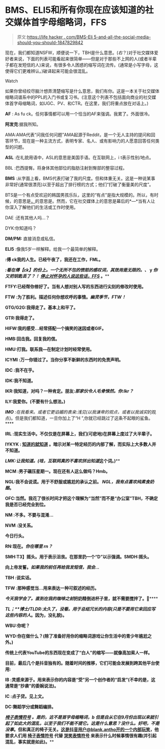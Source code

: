 # BMS、ELI5和所有你现在应该知道的社交媒体首字母缩略词，FFS

> 原文:[https://life hacker . com/BMS-Eli 5-and-all-the-social-media-should-you-should-1847829842](https://lifehacker.com/bms-eli5-and-all-the-social-media-acronyms-you-should-1847829842)

现在，我们都知道NSFW，顺便说一下，TBH是什么意思。(*右*？)对于社交媒体爱好者来说，下面的列表可能看起来很简单——但是对于那些不上网的人(或者半辈子都在发短信的人)来说，有很多令人困惑的缩写词在流传。(通常是小写字母，这使得它们更难辨认。)破译起来可能会很混乱。

Watch

如果你曾经绞尽脑汁想弄清楚缩写是什么意思，我们有你。这是一本关于社交媒体缩略词谱系中的PPL的入门书或复习书。(注意这个列表不包括面向商业的社交媒体首字母缩略词，如UGC、PV、和CTR。在这里，我们将重点放在对话上。)

**AF** : As fu ck。任何事情都可以用一个恰当的AF来强调。我累了。外面很冷。

**阿发克**:据我所知。

AMA:AMA代表“问我任何问题”AMA起源于Reddit，是一个无人主持的提问和回答环节，现在是一种主流方式，表明专家、名人、或有影响力的人愿意回答任何类型的问题。

**ASL** :在礼貌用语中，ASL的意思是美国手语。在互联网上，i t表示性别/地点。

BBL :巴西提臀。将身体其他部位的脂肪注射到臀部的整容过程。

**BMS** :从字面上看，BMS代表打破了我的尺度。但和体重无关。这是一种说某事非常好(通常很漂亮)以至于超出了排行榜的方式；他们“打破了衡量美的尺度”。

BTS是一个有点受欢迎的韩国男孩乐队，这里的“有点”是指大规模的。所以，有时候，的意思是[，](https://www.billboard.com/articles/columns/k-town/7857156/bts-beyond-the-scene-name-change#:~:text=Update%20July%207%2C%202017%3A%20In,English%20meaning%20of%20BTS'%20acronym.)的意思是。然而，它在社交媒体上的意思是幕后的*—*当有人让你深入了解他们的生活或工作时使用。

DAE :还有其他人吗...？

DYK:你知道吗？

**DM/PM:** 直接消息或私信。

**ELI5** :像我5岁一样解释。给我一个最简单的解释。

**:傅 ck我的人生。已经午夜了，我还在工作，FML。**

****:看在傅【ck】的份上。一个无所不包的愤怒的感叹词，其效用是无限的。*、* y *你又把钥匙丢了？！* [*停止对怀孕的人说这些话，FFS*](https://lifehacker.com/stop-saying-these-15-things-to-pregnant-people-ffs-1847502467) 。****

****FTFY:已经帮你修好了。当有人想对别人写的东西进行尖刻的修改时使用。****

******FTW** :为了胜利。描述任何你想欢呼的事情。*幽灵季节，FTW！*****

****GTG/G2G:我得走了。基本上和平了。****

****GTR:我得走了。****

****HIFW:我的感受...经常搭配一个搞笑的迷因或者GIF。****

****HMB:回击我。回复我的信。****

****HMU:打我。联系我—在制定计划时经常使用。****

******ICYMI** :万一你错过了。当你分享不新鲜的东西时的免责声明。****

******IDC** :我不在乎。****

****IDK:我不知道。****

****IKR:我知道，对吗？一种肯定。朋友:*那家伙令人毛骨悚然。你:Ikr？*****

****ILY:我爱你。(不要有什么想法。)****

******IMO** :在我看来。或者它更谄媚的表亲:浅见(以我*谦卑*的观点，或者以我*诚实*的观点)。但是我们都知道，一旦你加上了“H ”,你就已经跳过了这条不起眼的鲨鱼。****

******IRL** :现实生活中。不仅仅是在屏幕上，我们(可悲地)在屏幕上度过了大半辈子。****

******IYKYK** : [知道的就知道](https://www.youtube.com/watch?v=L7-0ugujS2U) 。暗示对某一特定经历的内部了解，而实际上大多数人并不知道。****

****LMK:让我知道。(哇，互联网真的不喜欢拼出*知道*这个词。)****

******MCM** :男子碾压星期一。现在还有人这么做吗？Hmb。****

****NGL:我不会说谎。用于不舒服或尴尬的承认之前。 *NGL，我有点喜欢纯素食奶酪*。****

****OFC:当然。我花了很长时间才把这个理解为“当然”而不是“办公室”TBH，不确定我是否已经完全到位。****

******NM** :不多。不要与混淆...****

******NVM** :没关系。****

****今日行头。****

****RN:现在。*你在哪里* *rn？*****

******SMH**:**T3】摇头。用于表示沮丧。在那里扔一个“D”以示强调。SMDH:摇头。******

****向上帝发誓。*如果我的前任再给我发短信，我会...*****

******TBH** :说实话。****

******TFW** :那种感觉当...用来表达一种可叙述的经历。****

****今天我学会了。直到在我的咖啡*之前*把奶精倒进杯子里，就不需要搅拌了。🤯******

******TL；**博士/TLDR:太久了，没看。用于总结冗长的内容(只是不要用它来回应*写这些内容的人*。因为，没礼貌)。****

****WBU:你呢？****

****WYD:你在做什么？(除了准备好用你的缩略词游戏让你生活中的青少年尴尬之外。)****

****传统上代表YouTube的东西现在变成了“白人”的缩写——就像高加索人一样。****

****目前，最后几个是抖音独有的。随着时间的推移，它们可能会发展到跨其他平台使用:****

******IB** :灵感来源于。用来表示你的内容是“受”另一个创作者的“启发”(不幸的是，这通常是“抄袭”的委婉说法)。****

******IC** :点子贷。见上文。****

****DC:舞蹈学分或舞蹈编排。****

****[**椅子表情符号**](https://emojipedia.org/chair/) 。是的，这不是首字母缩略词，b 但是自从它在9月份出现以来就引起了如此大的混乱，以至于我们不能不提它。这是什么意思？没什么。好吧，不是*没事*。但和真正的椅子无关。这是抖音用户@blank.antho开的一个内部玩笑，他要求人们用 [椅子表情符号](https://emojipedia.org/chair/) 代替 [哭笑表情符号](https://emojipedia.org/face-with-tears-of-joy/) 来表示什么时候事情很有趣(并引起混乱，事实就是如此)。****